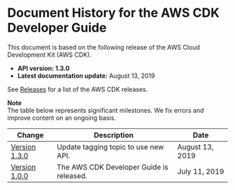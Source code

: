 # Document History for the AWS CDK Developer Guide<a name="doc-history"></a>

This document is based on the following release of the AWS Cloud Development Kit \(AWS CDK\)\.
+ **API version: 1\.3\.0**
+ **Latest documentation update:** August 13, 2019

See [Releases](https://github.com/awslabs/aws-cdk/releases) for a list of the AWS CDK releases\.

**Note**  
The table below represents significant milestones\. We fix errors and improve content on an ongoing basis\.

| Change | Description | Date | 
| --- |--- |--- |
| [Version 1\.3\.0](#doc-history) | Update tagging topic to use new API\. | August 13, 2019 | 
| [Version 1\.0\.0](#doc-history) | The AWS CDK Developer Guide is released\. | July 11, 2019 | 